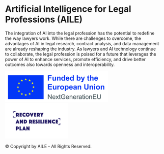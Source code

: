# Artificial Intelligence for Legal Professions (AILE)

The integration of AI into the legal profession has the potential to redefine the way lawyers work. While there are challenges to overcome, the advantages of AI in legal research, contract analysis, and data management are already reshaping the industry. As lawyers and AI technology continue to collaborate, the legal profession is poised for a future that leverages the power of AI to enhance services, promote efficiency, and drive better outcomes also towards openness and interoperability.

<p align="left">
    <img height=100px src="img/EU-NextGenEU_POS.jpg">
    <img height=115px src="img/POO_logo_angl.png">
</p>

© Copyright by AILE - All Rights Reserved.

